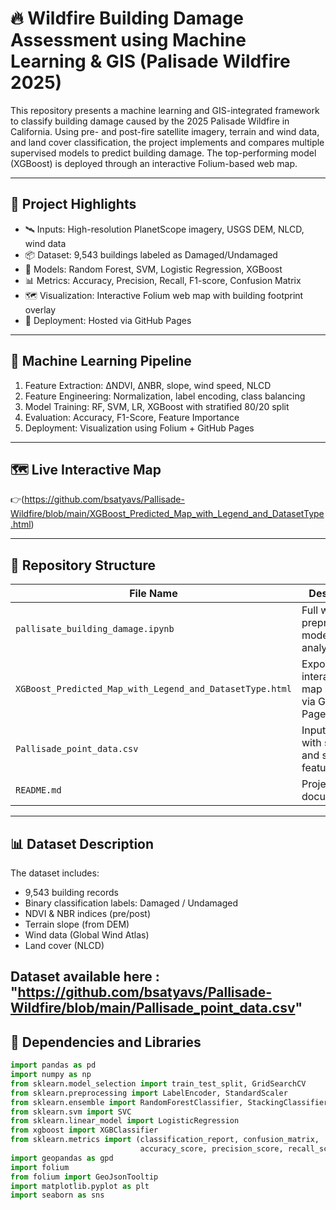 # 🔥 Wildfire Building Damage Assessment using Machine Learning & GIS (Palisade Wildfire 2025)

This repository presents a machine learning and GIS-integrated framework to classify building damage caused by the 2025 Palisade Wildfire in California. Using pre- and post-fire satellite imagery, terrain and wind data, and land cover classification, the project implements and compares multiple supervised models to predict building damage. The top-performing model (XGBoost) is deployed through an interactive Folium-based web map.

---

## 📌 Project Highlights

- 🛰️ Inputs: High-resolution PlanetScope imagery, USGS DEM, NLCD, wind data
- 📦 Dataset: 9,543 buildings labeled as Damaged/Undamaged
- 🔁 Models: Random Forest, SVM, Logistic Regression, XGBoost
- 📊 Metrics: Accuracy, Precision, Recall, F1-score, Confusion Matrix
- 🗺️ Visualization: Interactive Folium web map with building footprint overlay
- 📁 Deployment: Hosted via GitHub Pages

---

## 🧠 Machine Learning Pipeline

1. Feature Extraction: ΔNDVI, ΔNBR, slope, wind speed, NLCD
2. Feature Engineering: Normalization, label encoding, class balancing
3. Model Training: RF, SVM, LR, XGBoost with stratified 80/20 split
4. Evaluation: Accuracy, F1-Score, Feature Importance
5. Deployment: Visualization using Folium + GitHub Pages

---

## 🗺️ Live Interactive Map

👉(https://github.com/bsatyavs/Pallisade-Wildfire/blob/main/XGBoost_Predicted_Map_with_Legend_and_DatasetType.html) 


---

## 📂 Repository Structure

| File Name                                                | Description                                       |
|----------------------------------------------------------|---------------------------------------------------|
| `pallisate_building_damage.ipynb`                        | Full workflow: preprocessing, modeling, analysis  |
| `XGBoost_Predicted_Map_with_Legend_and_DatasetType.html` | Exported interactive map (hosted via GitHub Pages)|
| `Pallisade_point_data.csv`                               | Input dataset with spatial and spectral features  |
| `README.md`                                              | Project documentation                             |

---

## 📊 Dataset Description

The dataset includes:
- 9,543 building records
- Binary classification labels: Damaged / Undamaged
- NDVI & NBR indices (pre/post)
- Terrain slope (from DEM)
- Wind data (Global Wind Atlas)
- Land cover (NLCD)

Dataset available here : "https://github.com/bsatyavs/Pallisade-Wildfire/blob/main/Pallisade_point_data.csv"
---

## 🧩 Dependencies and Libraries

```python
import pandas as pd
import numpy as np
from sklearn.model_selection import train_test_split, GridSearchCV
from sklearn.preprocessing import LabelEncoder, StandardScaler
from sklearn.ensemble import RandomForestClassifier, StackingClassifier
from sklearn.svm import SVC
from sklearn.linear_model import LogisticRegression
from xgboost import XGBClassifier
from sklearn.metrics import (classification_report, confusion_matrix,
                             accuracy_score, precision_score, recall_score, f1_score)
import geopandas as gpd
import folium
from folium import GeoJsonTooltip
import matplotlib.pyplot as plt
import seaborn as sns
